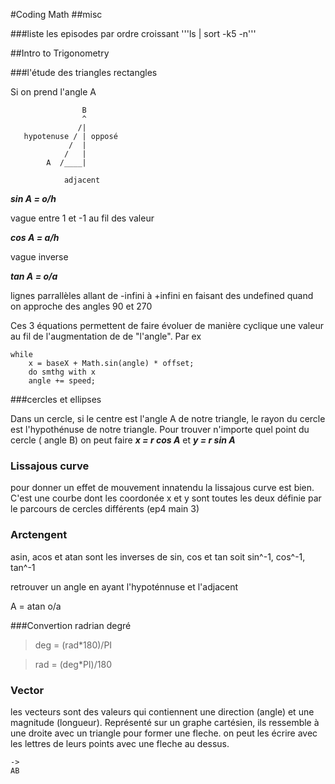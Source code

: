 #Coding Math
##misc

###liste les episodes par ordre croissant
'''ls | sort -k5 -n'''

##Intro to Trigonometry

###l'étude des triangles rectangles

Si on prend l'angle A

```
	            B
		        ^
		       /|
   hypotenuse / | opposé
			 /  |
		    /   |
		A  /____|

			adjacent
```

***sin A = o/h*** 

vague entre 1 et -1 au fil des valeur

***cos A = a/h***

vague inverse

***tan A = o/a*** 

lignes parrallèles allant de -infini à +infini en faisant des undefined quand on approche des angles 90 et 270 

Ces 3 équations permettent de faire évoluer de manière cyclique une valeur au fil de l'augmentation de de "l'angle".
Par ex 
```
while
	x = baseX + Math.sin(angle) * offset; 
	do smthg with x
	angle += speed;
```

###cercles et ellipses

Dans un cercle, si le centre est l'angle A de notre triangle, le rayon du cercle est l'hypothénuse de notre triangle.
Pour trouver n'importe quel point du cercle ( angle B) on peut faire 
***x = r cos A***
et
***y = r sin A***

### Lissajous curve ###
pour donner un effet de mouvement innatendu la lissajous curve est bien. C'est une courbe dont les coordonée x et y sont toutes les deux définie par le parcours de cercles différents (ep4 main 3)

### Arctengent

asin, acos et atan sont les inverses de sin, cos et tan soit sin^-1, cos^-1, tan^-1


retrouver un angle en ayant l'hypoténnuse et l'adjacent 

A = atan o/a

###Convertion radrian degré

>deg = (rad*180)/PI

>rad = (deg*PI)/180  

 ### Vector 

 les vecteurs sont des valeurs qui contiennent une direction (angle) et une magnitude (longueur). Représenté sur un graphe cartésien, ils ressemble à une droite avec un triangle pour former une fleche. 
  on peut les écrire avec les lettres de leurs points avec une fleche au dessus. 

  ```
  ->
  AB
  ``` 


